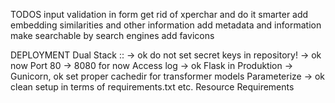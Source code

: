 TODOS
input validation in form
get rid of xperchar and do it smarter
add embedding similarities and other information
add metadata and information
make searchable by search engines
add favicons


DEPLOYMENT
Dual Stack :: -> ok
do not set secret keys in repository! -> ok now
Port 80  -> 8080 for now
Access log -> ok
Flask in Produktion -> Gunicorn, ok
set proper cachedir for transformer models
Parameterize  -> ok
clean setup in terms of requirements.txt etc.
Resource Requirements



